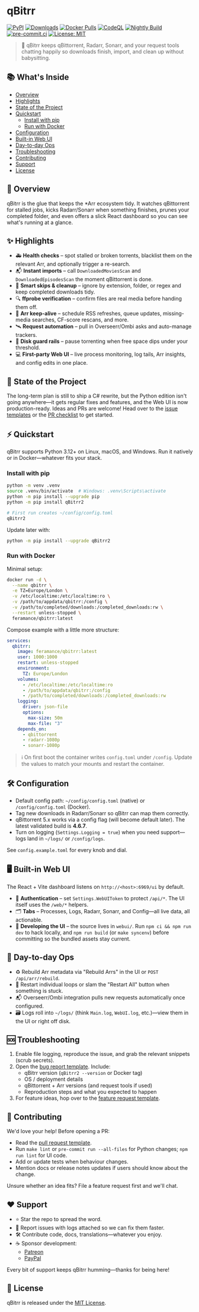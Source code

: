 # qBitrr

[![PyPI](https://img.shields.io/pypi/v/qBitrr2?label=PyPI)](https://pypi.org/project/qBitrr2/)
[![Downloads](https://img.shields.io/pypi/dm/qBitrr2)](https://pypi.org/project/qBitrr2/)
[![Docker Pulls](https://img.shields.io/docker/pulls/feramance/qbitrr.svg)](https://hub.docker.com/r/feramance/qbitrr)
[![CodeQL](https://github.com/Feramance/qBitrr/actions/workflows/codeql.yml/badge.svg?branch=master)](https://github.com/Feramance/qBitrr/actions/workflows/codeql.yml)
[![Nightly Build](https://github.com/Feramance/qBitrr/actions/workflows/nightly.yml/badge.svg?branch=master)](https://github.com/Feramance/qBitrr/actions/workflows/nightly.yml)
[![pre-commit.ci](https://results.pre-commit.ci/badge/github/Feramance/qBitrr/master.svg)](https://results.pre-commit.ci/latest/github/Feramance/qBitrr/master)
[![License: MIT](https://img.shields.io/pypi/l/qbitrr)](LICENSE)

> 🧩 qBitrr keeps qBittorrent, Radarr, Sonarr, and your request tools chatting happily so downloads finish, import, and clean up without babysitting.

## 📚 What's Inside
- [Overview](#-overview)
- [Highlights](#-highlights)
- [State of the Project](#-state-of-the-project)
- [Quickstart](#-quickstart)
  - [Install with pip](#install-with-pip)
  - [Run with Docker](#run-with-docker)
- [Configuration](#-configuration)
- [Built-in Web UI](#-built-in-web-ui)
- [Day-to-day Ops](#-day-to-day-ops)
- [Troubleshooting](#-troubleshooting)
- [Contributing](#-contributing)
- [Support](#-support)
- [License](#-license)

## 🧠 Overview
qBitrr is the glue that keeps the *Arr ecosystem tidy. It watches qBittorrent for stalled jobs, kicks Radarr/Sonarr when something finishes, prunes your completed folder, and even offers a slick React dashboard so you can see what's running at a glance.

## ✨ Highlights
- 🚑 **Health checks** – spot stalled or broken torrents, blacklist them on the relevant Arr, and optionally trigger a re-search.
- 📬 **Instant imports** – call `DownloadedMoviesScan` and `DownloadedEpisodesScan` the moment qBittorrent is done.
- 🧹 **Smart skips & cleanup** – ignore by extension, folder, or regex and keep completed downloads tidy.
- 🔍 **ffprobe verification** – confirm files are real media before handing them off.
- 🔄 **Arr keep-alive** – schedule RSS refreshes, queue updates, missing-media searches, CF-score rescans, and more.
- 🛰️ **Request automation** – pull in Overseerr/Ombi asks and auto-manage trackers.
- 💾 **Disk guard rails** – pause torrenting when free space dips under your threshold.
- 💻 **First-party Web UI** – live process monitoring, log tails, Arr insights, and config edits in one place.

## 📌 State of the Project
The long-term plan is still to ship a C# rewrite, but the Python edition isn't going anywhere—it gets regular fixes and features, and the Web UI is now production-ready. Ideas and PRs are welcome! Head over to the [issue templates](.github/ISSUE_TEMPLATE) or the [PR checklist](.github/pull_request_template.md) to get started.

## ⚡ Quickstart
qBitrr supports Python 3.12+ on Linux, macOS, and Windows. Run it natively or in Docker—whatever fits your stack.

### Install with pip
```bash
python -m venv .venv
source .venv/bin/activate  # Windows: .venv\Scripts\activate
python -m pip install --upgrade pip
python -m pip install qBitrr2

# First run creates ~/config/config.toml
qBitrr2
```

Update later with:
```bash
python -m pip install --upgrade qBitrr2
```

### Run with Docker
Minimal setup:
```bash
docker run -d \
  --name qbitrr \
  -e TZ=Europe/London \
  -v /etc/localtime:/etc/localtime:ro \
  -v /path/to/appdata/qbitrr:/config \
  -v /path/to/completed/downloads:/completed_downloads:rw \
  --restart unless-stopped \
  feramance/qbitrr:latest
```

Compose example with a little more structure:
```yaml
services:
  qbitrr:
    image: feramance/qbitrr:latest
    user: 1000:1000
    restart: unless-stopped
    environment:
      TZ: Europe/London
    volumes:
      - /etc/localtime:/etc/localtime:ro
      - /path/to/appdata/qbitrr:/config
      - /path/to/completed/downloads:/completed_downloads:rw
    logging:
      driver: json-file
      options:
        max-size: 50m
        max-file: "3"
    depends_on:
      - qbittorrent
      - radarr-1080p
      - sonarr-1080p
```

> ℹ️ On first boot the container writes `config.toml` under `/config`. Update the values to match your mounts and restart the container.

## 🛠️ Configuration
- Default config path: `~/config/config.toml` (native) or `/config/config.toml` (Docker).
- Tag new downloads in Radarr/Sonarr so qBitrr can map them correctly.
- qBittorrent 5.x works via a config flag (will become default later). The latest validated build is **4.6.7**.
- Turn on logging (`Settings.Logging = true`) when you need support—logs land in `~/logs/` or `/config/logs`.

See `config.example.toml` for every knob and dial.

## 🖥️ Built-in Web UI
The React + Vite dashboard listens on `http://<host>:6969/ui` by default.

- 🔐 **Authentication** – set `Settings.WebUIToken` to protect `/api/*`. The UI itself uses the `/web/*` helpers.
- 🗂️ **Tabs** – Processes, Logs, Radarr, Sonarr, and Config—all live data, all actionable.
- 🧪 **Developing the UI** – the source lives in `webui/`. Run `npm ci && npm run dev` to hack locally, and `npm run build` (or `make syncenv`) before committing so the bundled assets stay current.

## 🔁 Day-to-day Ops
- ♻️ Rebuild Arr metadata via "Rebuild Arrs" in the UI or `POST /api/arr/rebuild`.
- 🔁 Restart individual loops or slam the "Restart All" button when something is stuck.
- 📬 Overseerr/Ombi integration pulls new requests automatically once configured.
- 🗃️ Logs roll into `~/logs/` (think `Main.log`, `WebUI.log`, etc.)—view them in the UI or right off disk.

## 🆘 Troubleshooting
1. Enable file logging, reproduce the issue, and grab the relevant snippets (scrub secrets).
2. Open the [bug report template](.github/ISSUE_TEMPLATE/bug_report.yml). Include:
   - qBitrr version (`qBitrr2 --version` or Docker tag)
   - OS / deployment details
   - qBittorrent + Arr versions (and request tools if used)
   - Reproduction steps and what you expected to happen
3. For feature ideas, hop over to the [feature request template](.github/ISSUE_TEMPLATE/feature_request.yml).

## 🤝 Contributing
We'd love your help! Before opening a PR:
- Read the [pull request template](.github/pull_request_template.md).
- Run `make lint` or `pre-commit run --all-files` for Python changes; `npm run lint` for UI code.
- Add or update tests when behaviour changes.
- Mention docs or release notes updates if users should know about the change.

Unsure whether an idea fits? File a feature request first and we'll chat.

## ❤️ Support
- ⭐ Star the repo to spread the word.
- 🐛 Report issues with logs attached so we can fix them faster.
- 🛠️ Contribute code, docs, translations—whatever you enjoy.
- ☕ Sponsor development:
  - [Patreon](https://patreon.com/qBitrr)
  - [PayPal](https://www.paypal.me/feramance)

Every bit of support keeps qBitrr humming—thanks for being here!

## 📄 License
qBitrr is released under the [MIT License](LICENSE).
